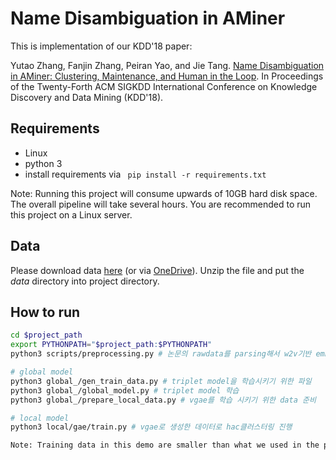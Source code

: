 Name Disambiguation in AMiner
============
This is implementation of our KDD'18 paper:

Yutao Zhang, Fanjin Zhang, Peiran Yao, and Jie Tang. [Name Disambiguation in AMiner: Clustering, Maintenance, and Human in the Loop](http://keg.cs.tsinghua.edu.cn/jietang/publications/kdd18_yutao-AMiner-Name-Disambiguation.pdf). In Proceedings of the Twenty-Forth ACM SIGKDD International Conference on Knowledge Discovery and Data Mining (KDD'18).

## Requirements
- Linux
- python 3
- install requirements via ```
pip install -r requirements.txt``` 

Note: Running this project will consume upwards of 10GB hard disk space. The overall pipeline will take several hours. You are recommended to run this project on a Linux server.

## Data
Please download data [here](https://static.aminer.cn/misc/na-data-kdd18.zip) (or via [OneDrive](https://1drv.ms/u/s!AjyjU4F_oXtllmRV9aFPN1bpkEBY)). Unzip the file and put the _data_ directory into project directory.

## How to run
```bash
cd $project_path
export PYTHONPATH="$project_path:$PYTHONPATH"
python3 scripts/preprocessing.py # 논문의 rawdata를 parsing해서 w2v기반 embedding

# global model
python3 global_/gen_train_data.py # triplet model을 학습시키기 위한 파일
python3 global_/global_model.py # triplet model 학습
python3 global_/prepare_local_data.py # vgae를 학습 시키기 위한 data 준비

# local model
python3 local/gae/train.py # vgae로 생성한 데이터로 hac클러스터링 진행

Note: Training data in this demo are smaller than what we used in the paper, so the performance (F1-score) will be a little bit lower than reported scores.
